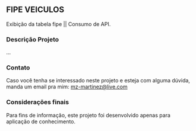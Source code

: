 ## FIPE VEICULOS
Exibição da tabela fipe || Consumo de API.

### Descrição Projeto

...

### Contato
Caso você tenha se interessado neste projeto e esteja com alguma dúvida, manda um email pra mim: mz-martinez@live.com

### Considerações finais
Para fins de informação, este projeto foi desenvolvido apenas para aplicação de conhecimento.
